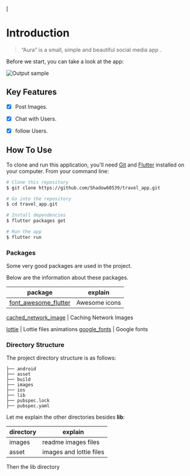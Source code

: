 
[

# Introduction

> “Aura”
is a small, simple and beautiful social media app .

Before we start, you can take a look at the app:

![Output sample](images/demo.gif)

## Key Features

- [x] Post Images.
- [x] Chat with Users.
- [x] follow Users.


## How To Use

To clone and run this application, you'll need [Git](https://git-scm.com) and [Flutter](https://flutter.dev/docs/get-started/install) installed on your computer. From your command line:

```bash
# Clone this repository
$ git clone https://github.com/Shadow60539/travel_app.git

# Go into the repository
$ cd travel_app.git

# Install dependencies
$ flutter packages get

# Run the app
$ flutter run
```


### Packages


Some very good packages are used in the project.


Below are the information about these packages.


package | explain
---|---
[font_awesome_flutter](https://pub.flutter-io.cn/packages/font_awesome_flutter) | Awesome icons


[cached_network_image](https://pub.flutter-io.cn/packages/cached_network_image) | Caching Network Images

[lottie](https://pub.flutter-io.cn/packages/lottie) | Lottie files animations
[google_fonts](https://pub.flutter-io.cn/packages/google_fonts) | Google fonts 




### Directory Structure

The project directory structure is as follows:

```
├── android
├── asset
├── build
├── images
├── ios
├── lib
├── pubspec.lock
├── pubspec.yaml

```


Let me explain the other directories besides **lib**:

directory | explain
---|---
images | readme images files
asset | images and lottie files

Then the lib directory








